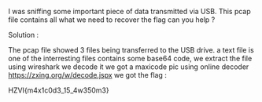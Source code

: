 I was sniffing some important piece of data transmitted via USB. 
This pcap file contains all what we need to recover the flag can you help ?

Solution : 

The pcap file showed 3 files being transferred to the USB drive.
a text file is one of the interresting files contains some base64 code, we extract the file using wireshark we decode it we got a maxicode pic using online decoder https://zxing.org/w/decode.jspx we got the flag : 

HZVI{m4x1c0d3_15_4w350m3}

